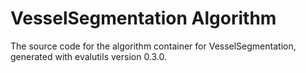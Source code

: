 # VesselSegmentation Algorithm

The source code for the algorithm container for
VesselSegmentation, generated with
evalutils version 0.3.0.

